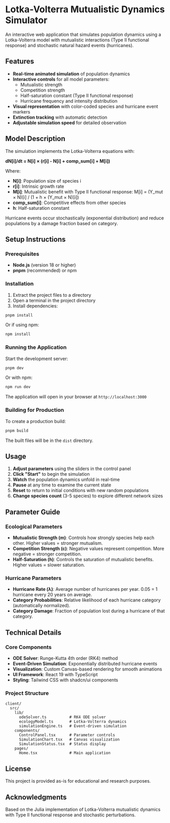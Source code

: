 # Lotka-Volterra Mutualistic Dynamics Simulator

An interactive web application that simulates population dynamics using a Lotka-Volterra model with mutualistic interactions (Type II functional response) and stochastic natural hazard events (hurricanes).

## Features

- **Real-time animated simulation** of population dynamics
- **Interactive controls** for all model parameters:
  - Mutualistic strength
  - Competition strength
  - Half-saturation constant (Type II functional response)
  - Hurricane frequency and intensity distribution
- **Visual representation** with color-coded species and hurricane event markers
- **Extinction tracking** with automatic detection
- **Adjustable simulation speed** for detailed observation

## Model Description

The simulation implements the Lotka-Volterra equations with:

**dN[i]/dt = N[i] × (r[i] - N[i] + comp_sum[i] + M[i])**

Where:
- **N[i]**: Population size of species i
- **r[i]**: Intrinsic growth rate
- **M[i]**: Mutualistic benefit with Type II functional response: M[i] = (Y_mut × N)[i] / (1 + h × (Y_mut × N)[i])
- **comp_sum[i]**: Competitive effects from other species
- **h**: Half-saturation constant

Hurricane events occur stochastically (exponential distribution) and reduce populations by a damage fraction based on category.

## Setup Instructions

### Prerequisites

- **Node.js** (version 18 or higher)
- **pnpm** (recommended) or npm

### Installation

1. Extract the project files to a directory
2. Open a terminal in the project directory
3. Install dependencies:

```bash
pnpm install
```

Or if using npm:

```bash
npm install
```

### Running the Application

Start the development server:

```bash
pnpm dev
```

Or with npm:

```bash
npm run dev
```

The application will open in your browser at `http://localhost:3000`

### Building for Production

To create a production build:

```bash
pnpm build
```

The built files will be in the `dist` directory.

## Usage

1. **Adjust parameters** using the sliders in the control panel
2. **Click "Start"** to begin the simulation
3. **Watch** the population dynamics unfold in real-time
4. **Pause** at any time to examine the current state
5. **Reset** to return to initial conditions with new random populations
6. **Change species count** (3-5 species) to explore different network sizes

## Parameter Guide

### Ecological Parameters

- **Mutualistic Strength (m)**: Controls how strongly species help each other. Higher values = stronger mutualism.
- **Competition Strength (c)**: Negative values represent competition. More negative = stronger competition.
- **Half-Saturation (h)**: Controls the saturation of mutualistic benefits. Higher values = slower saturation.

### Hurricane Parameters

- **Hurricane Rate (λ)**: Average number of hurricanes per year. 0.05 = 1 hurricane every 20 years on average.
- **Category Probabilities**: Relative likelihood of each hurricane category (automatically normalized).
- **Category Damage**: Fraction of population lost during a hurricane of that category.

## Technical Details

### Core Components

- **ODE Solver**: Runge-Kutta 4th order (RK4) method
- **Event-Driven Simulation**: Exponentially distributed hurricane events
- **Visualization**: Custom Canvas-based rendering for smooth animations
- **UI Framework**: React 19 with TypeScript
- **Styling**: Tailwind CSS with shadcn/ui components

### Project Structure

```
client/
  src/
    lib/
      odeSolver.ts          # RK4 ODE solver
      ecologyModel.ts       # Lotka-Volterra dynamics
      simulationEngine.ts   # Event-driven simulation
    components/
      ControlPanel.tsx      # Parameter controls
      SimulationChart.tsx   # Canvas visualization
      SimulationStatus.tsx  # Status display
    pages/
      Home.tsx              # Main application
```

## License

This project is provided as-is for educational and research purposes.

## Acknowledgments

Based on the Julia implementation of Lotka-Volterra mutualistic dynamics with Type II functional response and stochastic perturbations.


